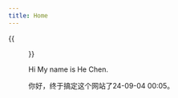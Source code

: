 ```yaml
---
title: Home
---
```


{{<figure src="https://blog20200906.oss-cn-hangzhou.aliyuncs.com/uPic/1.png" title="Hi! This is me (Hi，这就是我！一个I人)" width="1200">}}



Hi My name is He Chen. 

你好，终于搞定这个网站了24-09-04 00:05。